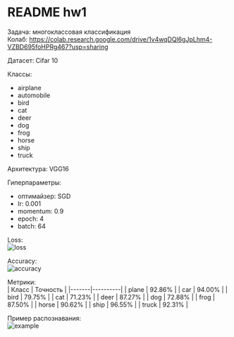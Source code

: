 # README hw1

Задача: многоклассовая классификация  
Колаб: https://colab.research.google.com/drive/1v4wqDQl6gJpLhm4-VZBD695foHPRg467?usp=sharing

Датасет: Cifar 10  


Классы:  
- airplane   
- automobile  
- bird  
- cat  
- deer  
- dog  
- frog  
- horse  
- ship  
- truck  
  
Архитектура: VGG16  
  
Гиперпараметры:   
- оптимайзер: SGD  
- lr: 0.001  
- momentum: 0.9  
- epoch: 4  
- batch: 64  
  
Loss:  
![loss](https://i.ibb.co/qYVXj0Ps/BDcpgdlip36d.jpg)  

Accuracy:  
![accuracy](https://i.ibb.co/q3Hbm8b8/a9-HWJJCS5w-Yc.jpg)  

Метрики:  
| Класс | Точность |
|-------|----------|
| plane | 92.86%   |
| car   | 94.00%   |
| bird  | 79.75%   |
| cat   | 71.23%   |
| deer  | 87.27%   |
| dog   | 72.88%   |
| frog  | 87.50%   |
| horse | 90.62%   |
| ship  | 96.55%   |
| truck | 92.31%   |

Пример распознавания:  
![example](https://i.ibb.co/0y0YtYj2/QAm-Oq-ABx-Fq-Eh.jpg)  
